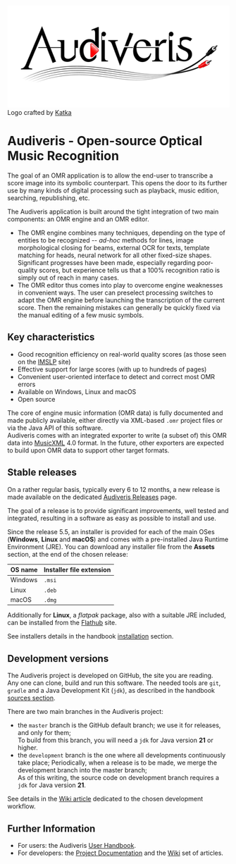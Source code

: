 ![](https://github.com/Audiveris/docs/blob/master/images/SplashLogo.png)
Logo crafted by [Katka](https://www.facebook.com/katkastreetart/)

# Audiveris - Open-source Optical Music Recognition

The goal of an OMR application is to allow the end-user to transcribe a score image into
its symbolic counterpart.
This opens the door to its further use by many kinds of digital processing such as
playback, music edition, searching, republishing, etc.

The Audiveris application is built around the tight integration of two main components:
an OMR engine and an OMR editor.
- The OMR engine combines many techniques, depending on the type of entities to be recognized
-- *ad-hoc* methods for lines, image morphological closing for beams, external OCR for texts,
template matching for heads, neural network for all other fixed-size shapes.   
Significant progresses have been made, especially regarding poor-quality scores,
but experience tells us that a 100% recognition ratio is simply out of reach in many cases.
- The OMR editor thus comes into play to overcome engine weaknesses in convenient ways.
The user can preselect processing switches to adapt the OMR engine before launching the
transcription of the current score.
Then the remaining mistakes can generally be quickly fixed
via the manual editing of a few music symbols.

## Key characteristics

* Good recognition efficiency on real-world quality scores (as those seen on the [IMSLP][imslp] site)
* Effective support for large scores (with up to hundreds of pages)
* Convenient user-oriented interface to detect and correct most OMR errors
* Available on Windows, Linux and macOS
* Open source

The core of engine music information (OMR data) is fully documented and made publicly available,
either directly via XML-based `.omr` project files or via the Java API of this software.   
Audiveris comes with an integrated exporter to write (a subset of) this OMR data into
[MusicXML][musicxml] 4.0 format.
In the future, other exporters are expected to build upon OMR data to support other target formats.

## Stable releases

On a rather regular basis, typically every 6 to 12 months, a new release is made available
on the dedicated [Audiveris Releases][releases] page.

The goal of a release is to provide significant improvements, well tested and integrated,
resulting in a software as easy as possible to install and use.

Since the release 5.5, an installer is provided for each of the main OSes
(**Windows**, **Linux** and **macOS**) and comes with a pre-installed Java Runtime Environment (JRE).
You can download any installer file from the **Assets** section, at the end of the chosen release:

| OS name | Installer file extension |
| :---    | :---   |
| Windows | `.msi` |
| Linux   | `.deb` |
| macOS   | `.dmg` |

Additionally for **Linux**, a _flatpak_ package, also with a suitable JRE included,
can be installed from the [Flathub] site.

See installers details in the handbook [installation] section.

## Development versions

The Audiveris project is developed on GitHub, the site you are reading.  
Any one can clone, build and run this software. 
The needed tools are `git`, `gradle` and a Java Development Kit (`jdk`),
as described in the handbook [sources section][sources].

There are two main branches in the Audiveris project:
- the `master` branch is the GitHub default branch;
we use it for releases, and only for them;  
To build from this branch, you will need a `jdk` for Java version **21** or higher.
- the `development` branch is the one where all developments continuously take place;
Periodically, when a release is to be made, we merge the development branch into the master branch;  
As of this writing, the source code on development branch requires a `jdk` for Java version **21**.

See details in the [Wiki article][workflow] dedicated to the chosen development workflow.

## Further Information

- For users: the Audiveris [User Handbook][handbook].
- For developers: the [Project Documentation][project] and the [Wiki][audiveris-wiki] set of articles.

[audiveris-wiki]: https://github.com/Audiveris/audiveris/wiki
[Flathub]:        https://flathub.org/apps/org.audiveris.audiveris
[handbook]:       https://audiveris.github.io/audiveris/
[imslp]:          https://imslp.org/
[installation]:   https://audiveris.github.io/audiveris/_pages/tutorials/install/binaries/
[musicxml]:       http://www.musicxml.com/
[project]:        project-structure.md
[releases]:       https://github.com/Audiveris/audiveris/releases
[sources]:        https://audiveris.github.io/audiveris/_pages/tutorials/install/sources/
[workflow]:       https://github.com/Audiveris/audiveris/wiki/Git-Workflow
